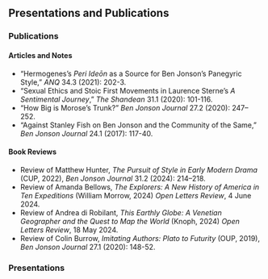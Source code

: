 ## Presentations and Publications
### Publications
#### Articles and Notes
* “Hermogenes’s *Peri Ideōn* as a Source for Ben Jonson’s Panegyric Style,” *ANQ* 34.3 (2021): 202-3.
* “Sexual Ethics and Stoic First Movements in Laurence Sterne’s *A Sentimental Journey*,” *The Shandean* 31.1 (2020): 101-116.
* “How Big is Morose’s Trunk?” *Ben Jonson Journal* 27.2 (2020): 247–252.
* “Against Stanley Fish on Ben Jonson and the Community of the Same,” *Ben Jonson Journal* 24.1 (2017): 117-40.
  
#### Book Reviews
* Review of Matthew Hunter, *The Pursuit of Style in Early Modern Drama* (CUP, 2022), *Ben Jonson Journal* 31.2 (2024): 214–218.
* Review of Amanda Bellows, *The Explorers: A New History of America in Ten Expeditions* (William Morrow, 2024) *Open Letters Review*, 4 June 2024.
* Review of Andrea di Robilant, *This Earthly Globe: A Venetian Geographer and the Quest to Map the World* (Knoph, 2024) *Open Letters Review*, 18 May 2024.
* Review of Colin Burrow, *Imitating Authors: Plato to Futurity* (OUP, 2019), *Ben Jonson Journal* 27.1 (2020): 148-52.
  
### Presentations 
